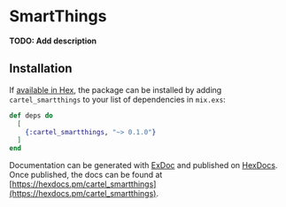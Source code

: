 # SmartThings

**TODO: Add description**

## Installation

If [available in Hex](https://hex.pm/docs/publish), the package can be installed
by adding `cartel_smartthings` to your list of dependencies in `mix.exs`:

```elixir
def deps do
  [
    {:cartel_smartthings, "~> 0.1.0"}
  ]
end
```

Documentation can be generated with [ExDoc](https://github.com/elixir-lang/ex_doc)
and published on [HexDocs](https://hexdocs.pm). Once published, the docs can
be found at [https://hexdocs.pm/cartel_smartthings](https://hexdocs.pm/cartel_smartthings).

